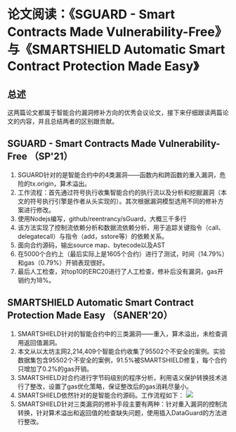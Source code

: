 # 论文阅读：《SGUARD - Smart Contracts Made Vulnerability-Free》与《SMARTSHIELD Automatic Smart Contract Protection Made Easy》## 总述
这两篇论文都属于智能合约漏洞修补方向的优秀会议论文，接下来仔细跟读两篇论文的内容，并且总结两者的区别跟贡献。
## SGUARD - Smart Contracts Made Vulnerability-Free （SP'21）
1. SGUARD针对的是智能合约中的4类漏洞——函数内和跨函数的重入漏洞，危险的tx.origin，算术溢出。
2. 工作流程：首先通过符号执行收集智能合约的执行流以及分析和挖掘漏洞（本文的符号执行引擎是作者从头实现的）。其次根据漏洞模型选用不同的修补方案进行修改。
3. 使用Nodejs编写，github/reentrancy/sGuard，大概三千多行
4. 该方法实现了控制流依赖分析和数据流依赖分析，用于追踪关键指令（call、delegatecall）与指令（add，sstore等）的依赖关系。
5. 面向合约源码，输出source map、bytecode以及AST
6. 在5000个合约上（最后实际上是1605个合约）进行了测试，时间（14.79%）和gas（0.79%）开销表现很好。
7. 最后人工检查，对top10的ERC20进行了人工检查，修补后没有漏洞，gas开销约为18%。


## SMARTSHIELD Automatic Smart Contract Protection Made Easy （SANER'20）
1. SMARTSHIELD针对的智能合约中的三类漏洞——重入，算术溢出，未检查调用返回值漏洞。
2. 本文从以太坊主网2,214,409个智能合约收集了95502个不安全的案例。实验数据集包含95502个不安全的案例，91.5%被SMARTSHIELD修复，每个合约只增加了0.2%的gas开销。
3. SMARTSHIELD对合约进行字节码级别的程序分析，利用语义保护转换技术进行了整改，设置了gas优化策略，保证整改后的gas消耗尽量小。
4. SMARTSHIELD依然针对的是智能合约源码。工作流程如下：
    ![](media/16544096654751/16544118485762.jpg)
5. SMARTSHIELD针对三类漏洞的修补手段主要有两种：针对重入漏洞的控制流转换，针对算术溢出和返回值的检查缺失问题，使用插入DataGuard的方法进行整改。